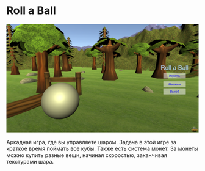 # Roll a Ball

![IMG](2020-07-12_18-52-04.png)

Аркадная игра, где вы управляете шаром.
Задача в этой игре за краткое время поймать все кубы.
Также есть система монет. За монеты можно купить разные вещи, начиная скоростью, заканчивая текстурами шара.
